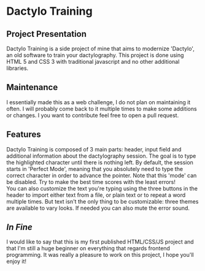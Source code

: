 # Dactylo Training

## Project Presentation

Dactylo Training is a side project of mine that aims to modernize 'Dactylo', an old software to train your dactylography. This project is done using HTML 5 and CSS 3 with traditional javascript and no other additional libraries.

## Maintenance

I essentially made this as a web challenge, I do not plan on maintaining it often. I will probably come back to it multiple times to make some additions or changes. I you want to contribute feel free to open a pull request.

## Features

Dactylo Training is composed of 3 main parts: header, input field and additional information about the dactylography session. The goal is to type the highlighted character until there is nothing left. By default, the session starts in 'Perfect Mode', meaning that you absolutely need to type the correct character in order to advance the pointer. Note that this 'mode' can be disabled. Try to make the best 
time scores with the least errors!  
You can also customize the text you're typing using the three buttons in the header to import either text from a file, or plain text or to repeat a word multiple times. But text isn't the only thing to be customizable: three themes are available to vary looks. If needed you can also mute the error sound.

## _In Fine_

I would like to say that this is my first published HTML/CSS/JS project and that I'm still a huge beginner on everything that regards frontend programming. It was really a pleasure to work on this project, I hope you'll enjoy it!